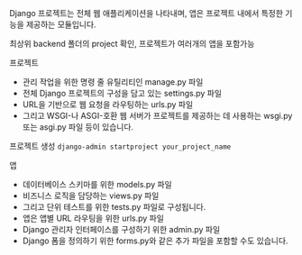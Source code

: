 Django 프로젝트는 전체 웹 애플리케이션을 나타내며, 앱은 프로젝트 내에서 특정한 기능을 제공하는 모듈입니다.

최상위 backend 폴더의 project 확인, 프로젝트가 여러개의 앱을 포함가능

프로젝트 
- 관리 작업을 위한 명령 줄 유틸리티인 manage.py 파일
- 전체 Django 프로젝트의 구성을 담고 있는 settings.py 파일
- URL을 기반으로 웹 요청을 라우팅하는 urls.py 파일 
- 그리고 WSGI-나 ASGI-호환 웹 서버가 프로젝트를 제공하는 데 사용하는 wsgi.py 또는 asgi.py 파일 등이 있습니다.

프로젝트 생성
```django-admin startproject your_project_name```

앱
- 데이터베이스 스키마를 위한 models.py 파일 
- 비즈니스 로직을 담당하는 views.py 파일
- 그리고 단위 테스트를 위한 tests.py 파일로 구성됩니다. 
- 앱은 앱별 URL 라우팅을 위한 urls.py 파일 
- Django 관리자 인터페이스를 구성하기 위한 admin.py 파일 
- Django 폼을 정의하기 위한 forms.py와 같은 추가 파일을 포함할 수도 있습니다.


